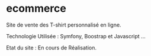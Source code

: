 ecommerce
=========

Site de vente des T-shirt personnalisé en ligne.



Technologie Utilisée :  Symfony, Boostrap et Javascript ...


Etat du site : En cours de Réalisation.


